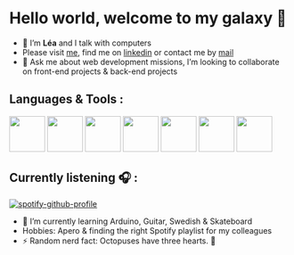 # Hello world, welcome to my galaxy 🌌

- 🔭 I’m **Léa** and I talk with computers
- Please visit [me](https://leaddn.github.io/portfolio/), find me on [linkedin](https://www.linkedin.com/in/lea-dieudonat) or contact me by [mail](mailto:leadieudonat@gmail.com)
- 💬 Ask me about web development missions, I’m looking to collaborate on front-end projects & back-end projects

## Languages & Tools :

<a href="https://symfony.com/"><img src="https://symfony.com/logos/symfony_white_03.svg" width="64" /></a>
<a href="https://www.php.net/"><img src="https://www.php.net/images/logos/new-php-logo.svg" width="64" /></a>
<a href="https://www.python.org/"><img src="https://s3.dualstack.us-east-2.amazonaws.com/pythondotorg-assets/media/files/python-logo-only.svg" width="64" /></a>
<a href="https://developer.mozilla.org/en-US/docs/Web/JavaScript"><img src=https://cdn.pixabay.com/photo/2015/04/23/17/41/javascript-736400_1280.png width="64" /></a>
<a href="https://code.visualstudio.com/"><img src="https://code.visualstudio.com/assets/images/code-stable.png" width="64" /></a>
<a href="https://www.mysql.com/fr/"><img src="https://www.mysql.com/common/logos/logo-mysql-170x115.png" width="64" /></a>
<a href="https://git-scm.com/"><img src="https://git-scm.com/images/logos/downloads/Git-Icon-1788C.svg" width="64" /></a>

## Currently listening 🎧 :

[![spotify-github-profile](https://spotify-github-profile.vercel.app/api/view?uid=1148475250&cover_image=true&theme=novatorem&show_offline=false&background_color=121212&interchange=false&bar_color=53b14f&bar_color_cover=true)](https://spotify-github-profile.vercel.app/api/view?uid=1148475250&redirect=true)

- 🌱 I’m currently learning Arduino, Guitar, Swedish & Skateboard
- Hobbies: Apero & finding the right Spotify playlist for my colleagues
- ⚡ Random nerd fact: Octopuses have three hearts. 🐙
